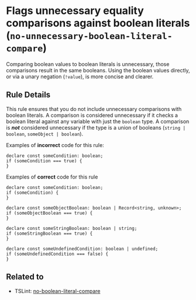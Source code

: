 Flags unnecessary equality comparisons against boolean literals (`no-unnecessary-boolean-literal-compare`)
==========================================================================================================

Comparing boolean values to boolean literals is unnecessary, those comparisons result in the same booleans. Using the boolean values directly, or via a unary negation (`!value`), is more concise and clearer.

Rule Details
------------

This rule ensures that you do not include unnecessary comparisons with boolean literals. A comparison is considered unnecessary if it checks a boolean literal against any variable with just the `boolean` type. A comparison is ***not*** considered unnecessary if the type is a union of booleans (`string | boolean`, `someObject | boolean`).

Examples of **incorrect** code for this rule:

    declare const someCondition: boolean;
    if (someCondition === true) {
    }

Examples of **correct** code for this rule

    declare const someCondition: boolean;
    if (someCondition) {
    }

    declare const someObjectBoolean: boolean | Record<string, unknown>;
    if (someObjectBoolean === true) {
    }

    declare const someStringBoolean: boolean | string;
    if (someStringBoolean === true) {
    }

    declare const someUndefinedCondition: boolean | undefined;
    if (someUndefinedCondition === false) {
    }

Related to
----------

-   TSLint: [no-boolean-literal-compare](https://palantir.github.io/tslint/rules/no-boolean-literal-compare)
